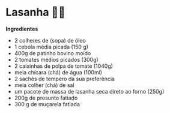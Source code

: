 # Lasanha :man_cook:

**Ingredientes**

* 2 colheres de (sopa) de óleo
* 1 cebola média picada (150 g)
* 400g de patinho bovino moído
* 2 tomates médios picados (300g)
* 2 caixinhas de polpa de tomate (1040g)
* meia chícara (chá) de água (100ml)
* 2 sachês de tempero da sua preferência
* meia colher (chá) de sal
* um pacote de massa de lasanha seca direto ao forno (250g)
* 200g de presunto fatiado
* 300 g de muçarela fatiada